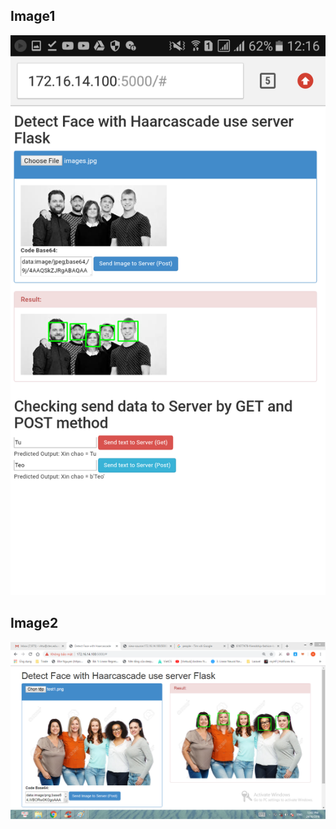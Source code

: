 ## Image1
![image](https://github.com/vhtu/Face-detection-with-flask/blob/master/img/Screenshot_20191024-121635.png)

## Image2
![image](https://github.com/vhtu/Face-detection-with-flask/blob/master/img/detectfaceFLASK.png)